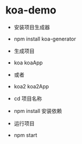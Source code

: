 # koa-demo
- 安装项目生成器
- npm install koa-generator
- 生成项目
- koa  koaApp
- 或者
- koa2 koa2App

- cd 项目名称
- npm install 安装依赖

- 运行项目
- npm start
